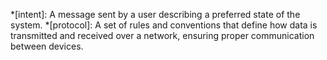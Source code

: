 *[intent]: A message sent by a user describing a preferred state of the system.
*[protocol]: A set of rules and conventions that define how data is transmitted and received over a network, ensuring proper communication between devices.
